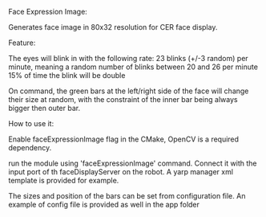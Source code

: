 Face Expression Image:

Generates face image in 80x32 resolution for CER face display.

Feature:

The eyes will blink in with the following rate:
23 blinks (+/-3 random) per minute, meaning a random number of blinks between 20 and 26 per minute
15% of time the blink will be double

On command, the green bars at the left/right side of the face will change their size at random, with the
constraint of the inner bar being always bigger then outer bar.

How to use it:

Enable faceExpressionImage flag in the CMake, OpenCV is a required dependency.

run the module using 'faceExpressionImage' command.
Connect it with the input port of th faceDisplayServer on the robot.
A yarp manager xml template is provided for example.

The sizes and position of the bars can be set from configuration file.
An example of config file is provided as well in the app folder
